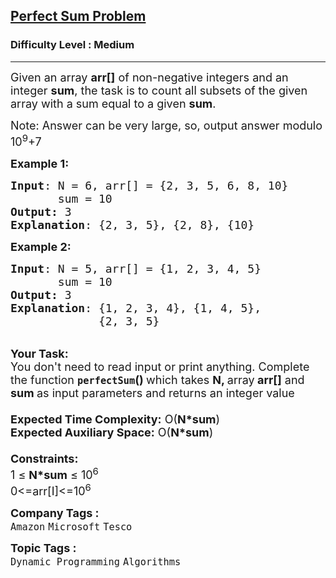 <h2><a href="https://practice.geeksforgeeks.org/problems/perfect-sum-problem5633/1?page=1&difficulty[]=1&status[]=unsolved&company[]=Microsoft&sortBy=submissions">Perfect Sum Problem</a></h2><h3>Difficulty Level : Medium</h3><hr><div class="problems_problem_content__Xm_eO"><p><span style="font-size:18px">Given an array <strong>arr[]</strong> of non-negative integers and an integer <strong>sum</strong>, the task is to count&nbsp;all subsets of the given array with a sum equal to a given <strong>sum</strong>.</span></p>

<p><span style="font-size:18px">Note: Answer can be very large, so, output answer modulo 10<sup>9</sup>+7</span></p>

<p><span style="font-size:18px"><strong>Example 1:</strong></span></p>

<pre><span style="font-size:18px"><strong>Input</strong>: N = 6, arr[] = {2, 3, 5, 6, 8, 10}
       sum = 10
<strong>Output:</strong> 3</span>
<span style="font-size:18px"><strong>Explanation</strong>: {2, 3, 5}, {2, 8}, {10}</span></pre>

<div><span style="font-size:18px"><strong>Example 2:</strong></span></div>

<pre><span style="font-size:18px"><strong>Input</strong>: N = 5, arr[] = {1, 2, 3, 4, 5}
       sum = 10
<strong>Output:</strong> 3</span>
<span style="font-size:18px"><strong>Explanation</strong>: {1, 2, 3, 4}, {1, 4, 5}, 
             {2, 3, 5}</span></pre>

<div><br>
<span style="font-size:18px"><strong>Your Task:&nbsp;&nbsp;</strong><br>
You don't need to read input or print anything. Complete the function <strong><code>perfectSum</code>()&nbsp;</strong>which takes <strong>N, </strong>array<strong> arr[]</strong> and <strong>sum </strong>as input parameters and returns an integer value<br>
<br>
<strong>Expected Time Complexity:</strong> O(<strong>N*sum</strong>)<br>
<strong>Expected Auxiliary Space:</strong> O(<strong>N*sum</strong>)<br>
<br>
<strong>Constraints:</strong><br>
1 ≤ <strong>N*sum</strong> ≤ 10<sup>6</sup></span></div>

<div><span style="font-size:18px">0&lt;=arr[I]&lt;=10<sup>6</sup></span></div>
</div><p><span style=font-size:18px><strong>Company Tags : </strong><br><code>Amazon</code>&nbsp;<code>Microsoft</code>&nbsp;<code>Tesco</code>&nbsp;<br><p><span style=font-size:18px><strong>Topic Tags : </strong><br><code>Dynamic Programming</code>&nbsp;<code>Algorithms</code>&nbsp;